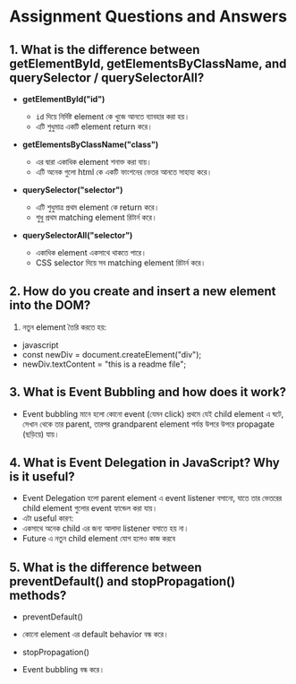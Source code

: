
# Assignment Questions and Answers  

## 1. What is the difference between getElementById, getElementsByClassName, and querySelector / querySelectorAll?

- **getElementById("id")**
  - `id` দিয়ে নির্দিষ্ট element কে খুজে আনতে ব্যাবহার করা হয়।
  - এটি শুধুমাত্র একটি element return করে।

- **getElementsByClassName("class")**
  - এর দ্বারা একাধিক element শনাক্ত করা যায়।
  - এটি অনেক গুলো html কে একটি ফাংশনের ভেতর আনতে সাহায্য করে।


- **querySelector("selector")**
  - এটি শুধুমাত্র প্রথম element কে return করে।
  -  শুধু প্রথম matching element রিটার্ন করে।

- **querySelectorAll("selector")**
  - একাধিক element  একসাথে থাকতে পারে।
  - CSS selector দিয়ে সব matching element রিটার্ন করে।



## 2. How do you create and insert a new element into the DOM?

1. নতুন element তৈরি করতে হয়:
 -  javascript
 -  const newDiv = document.createElement("div");
 -  newDiv.textContent = "this is a readme file";


 ## 3. What is Event Bubbling and how does it work?
 -  Event bubbling মানে হলো কোনো event (যেমন click) প্রথমে যেই    child   element এ ঘটে, সেখান থেকে তার parent, তারপর grandparent   element পর্যন্ত উপরে উপরে propagate (ছড়িয়ে) যায়।

 ## 4. What is Event Delegation in JavaScript? Why is it useful?

- Event Delegation হলো parent element এ event listener বসানো, যাতে তার ভেতরের child element গুলোর event হ্যান্ডেল করা যায়।
- এটা useful কারণ:
- একসাথে অনেক child এর জন্য আলাদা listener বসাতে হয় না।
- Future এ নতুন child element যোগ হলেও কাজ করবে

## 5. What is the difference between preventDefault() and stopPropagation() methods?

- preventDefault()
- কোনো element এর default behavior বন্ধ করে।

- stopPropagation()
- Event bubbling বন্ধ করে।